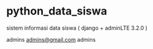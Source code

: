 # python_data_siswa
sistem informasi data siswa ( django + adminLTE 3.2.0 )

admins
admins@gmail.com
admins

